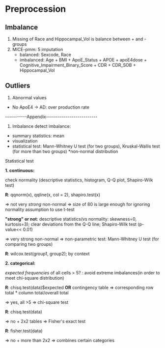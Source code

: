 # Preprocession

## Imbalance
1. Missing of Race and Hippocampal_Vol is balance between + and - groups
2. MICE-pmm: 5 imputation
   - balanced: Sexcode, Race
   - imbalanced: Age + BMI + ApoE_Status + APOE + apoE4dose + Cognitive_Impairment_Binary_Score + CDR + CDR_SOB + Hippocampal_Vol

## Outliers
1. Abnormal values
- No ApoE4 -> AD: over production rate

-----------Appendix--------------------------
1. Imbalance
detect imbalance:
- summary statistics: mean
- visualization
- statistical test: Mann-Whitney U test (for two groups), Kruskal-Wallis test (for more than two groups)
*non-normal distribution

Statistical test

**1. continuous:**
   
check normality (descriptive statistics, histogram, Q-Q plot, Shapiro-Wilk test)

**R**: qqnorm(x), qqline(x, col = 2), shapiro.test(x)

  
=> not very *strong* non-normal => size of 80 is large enough for ignoring normality assumption to use t-test

**"strong" or not**:  descriptive statistics(vs normality: skewness=0, kurtosis=3); clear deviations from the Q-Q line;  Shapiro-Wilk test (p-value<< 0.01)


=> very strong non-normal => non-parametric test: Mann-Whitney U test (for comparing two groups)

**R**: wilcox.test(group1, group2); by context

**2. categorical:**
   
*expected frequencies* of all cells > 5? : avoid extreme imbalances(in order to meet chi-square distribution)

**R**: chisq.test(data)$expected **OR** contingency table => corresponding row total * column total/overall total

  
=> yes, all >5 => chi-square test

**R**: chisq.test(data)


=> no + 2x2 tables => Fisher's exact test

**R**: fisher.test(data)

=> no + more than 2x2 => combines certain categories


  

